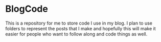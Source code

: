 # BlogCode
This is a repository for me to store code I use in my blog.
I plan to use folders to represent the posts that I make and hopefully this will make it easier for people who want to follow along and code things as well.
